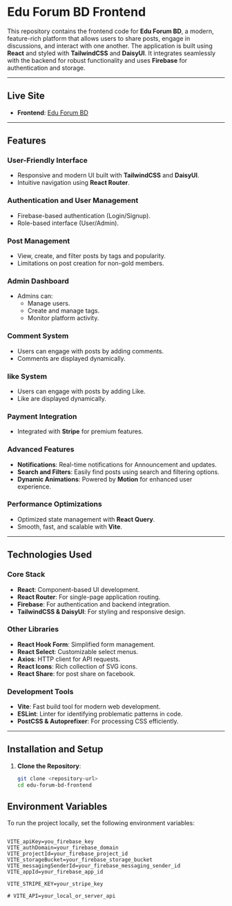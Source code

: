 # **Edu Forum BD Frontend**

This repository contains the frontend code for **Edu Forum BD**, a modern, feature-rich platform that allows users to share posts, engage in discussions, and interact with one another. The application is built using **React** and styled with **TailwindCSS** and **DaisyUI**. It integrates seamlessly with the backend for robust functionality and uses **Firebase** for authentication and storage.

---

## **Live Site**

- **Frontend**: [Edu Forum BD](https://edu-forum-bd.web.app)

---

## **Features**

### **User-Friendly Interface**

- Responsive and modern UI built with **TailwindCSS** and **DaisyUI**.
- Intuitive navigation using **React Router**.

### **Authentication and User Management**

- Firebase-based authentication (Login/Signup).
- Role-based interface (User/Admin).

### **Post Management**

- View, create, and filter posts by tags and popularity.
- Limitations on post creation for non-gold members.

### **Admin Dashboard**

- Admins can:
  - Manage users.
  - Create and manage tags.
  - Monitor platform activity.

### **Comment System**

- Users can engage with posts by adding comments.
- Comments are displayed dynamically.

### **like System**

- Users can engage with posts by adding Like.
- Like are displayed dynamically.

### **Payment Integration**

- Integrated with **Stripe** for premium features.

### **Advanced Features**

- **Notifications**: Real-time notifications for Announcement and updates.
- **Search and Filters**: Easily find posts using search and filtering options.
- **Dynamic Animations**: Powered by **Motion** for enhanced user experience.

### **Performance Optimizations**

- Optimized state management with **React Query**.
- Smooth, fast, and scalable with **Vite**.

---

## **Technologies Used**

### **Core Stack**

- **React**: Component-based UI development.
- **React Router**: For single-page application routing.
- **Firebase**: For authentication and backend integration.
- **TailwindCSS & DaisyUI**: For styling and responsive design.

### **Other Libraries**

- **React Hook Form**: Simplified form management.
- **React Select**: Customizable select menus.
- **Axios**: HTTP client for API requests.
- **React Icons**: Rich collection of SVG icons.
- **React Share**: for post share on facebook.


### **Development Tools**

- **Vite**: Fast build tool for modern web development.
- **ESLint**: Linter for identifying problematic patterns in code.
- **PostCSS & Autoprefixer**: For processing CSS efficiently.

---

## **Installation and Setup**

1. **Clone the Repository**:

   ```bash
   git clone <repository-url>
   cd edu-forum-bd-frontend

## **Environment Variables**

To run the project locally, set the following environment variables:

```plaintext

VITE_apiKey=you_firebase_key
VITE_authDomain=your_firebase_domain
VITE_projectId=your_firebase_project_id
VITE_storageBucket=your_firebase_storage_bucket
VITE_messagingSenderId=your_firebase_messaging_sender_id
VITE_appId=your_firebase_app_id

VITE_STRIPE_KEY=your_stripe_key

# VITE_API=your_local_or_server_api